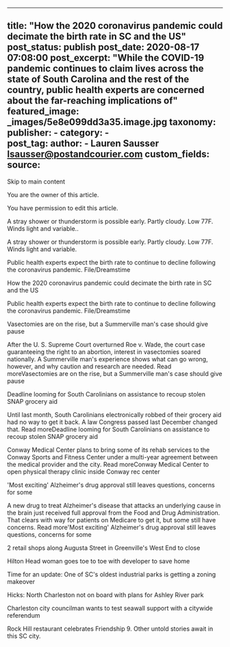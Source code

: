 
---
title: "How the 2020 coronavirus pandemic could decimate the birth rate in SC and the US" 
post_status: publish
post_date: 2020-08-17 07:08:00 
post_excerpt: "While the COVID-19 pandemic continues to claim lives across the state of South Carolina and the rest of the country, public health experts are concerned about the far-reaching implications of"
featured_image: _images/5e8e099dd3a35.image.jpg 
taxonomy:
    publisher:
        - 
    category:
        -  
    post_tag:
    author:
        - Lauren Sausser lsausser@postandcourier.com
custom_fields:
    source: 
---
Skip to main content

You are the owner of this article.

You have permission to edit this article.

A stray shower or thunderstorm is possible early. Partly cloudy. Low 77F. Winds light and variable..

A stray shower or thunderstorm is possible early. Partly cloudy. Low 77F. Winds light and variable.

Public health experts expect the birth rate to continue to decline following the coronavirus pandemic. File&#x2F;Dreamstime

How the 2020 coronavirus pandemic could decimate the birth rate in SC and the US

Public health experts expect the birth rate to continue to decline following the coronavirus pandemic. File&#x2F;Dreamstime

Vasectomies are on the rise, but a Summerville man&#39;s case should give pause

After the U. S. Supreme Court overturned Roe v. Wade, the court case guaranteeing the right to an abortion, interest in vasectomies soared nationally. A Summerville man&#39;s experience shows what can go wrong, however, and why caution and research are needed. Read moreVasectomies are on the rise, but a Summerville man&#39;s case should give pause

Deadline looming for South Carolinians on assistance to recoup stolen SNAP grocery aid

Until last month, South Carolinians electronically robbed of their grocery aid had no way to get it back. A law Congress passed last December changed that. Read moreDeadline looming for South Carolinians on assistance to recoup stolen SNAP grocery aid

Conway Medical Center plans to bring some of its rehab services to the Conway Sports and Fitness Center under a multi-year agreement between the medical provider and the city. Read moreConway Medical Center to open physical therapy clinic inside Conway rec center

&#39;Most exciting&#39; Alzheimer&#39;s drug approval still leaves questions, concerns for some

A new drug to treat Alzheimer&#39;s disease that attacks an underlying cause in the brain just received full approval from the Food and Drug Administration. That clears with way for patients on Medicare to get it, but some still have concerns. Read more&#39;Most exciting&#39; Alzheimer&#39;s drug approval still leaves questions, concerns for some

2 retail shops along Augusta Street in Greenville&#39;s West End to close

Hilton Head woman goes toe to toe with developer to save home

Time for an update: One of SC&#39;s oldest industrial parks is getting a zoning makeover

Hicks: North Charleston not on board with plans for Ashley River park

Charleston city councilman wants to test seawall support with a citywide referendum

Rock Hill restaurant celebrates Friendship 9. Other untold stories await in this SC city. 